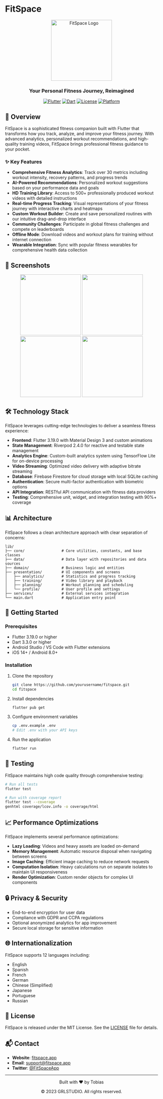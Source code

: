 # FitSpace

<div align="center">
  <img src="assets/fitspace_logo.png" alt="FitSpace Logo" width="200"/>
  <h3>Your Personal Fitness Journey, Reimagined</h3>
  
  [![Flutter](https://img.shields.io/badge/Flutter-3.19.0-blue.svg)](https://flutter.dev/)
  [![Dart](https://img.shields.io/badge/Dart-3.3.0-blue.svg)](https://dart.dev/)
  [![License](https://img.shields.io/badge/License-MIT-green.svg)](LICENSE)
  [![Platform](https://img.shields.io/badge/Platform-iOS%20%7C%20Android-lightgrey.svg)](https://flutter.dev/)
  
</div>

## 🚀 Overview

FitSpace is a sophisticated fitness companion built with Flutter that transforms how you track, analyze, and improve your fitness journey. With advanced analytics, personalized workout recommendations, and high-quality training videos, FitSpace brings professional fitness guidance to your pocket.

### ✨ Key Features

- **Comprehensive Fitness Analytics**: Track over 30 metrics including workout intensity, recovery patterns, and progress trends
- **AI-Powered Recommendations**: Personalized workout suggestions based on your performance data and goals
- **HD Training Library**: Access to 500+ professionally produced workout videos with detailed instructions
- **Real-time Progress Tracking**: Visual representations of your fitness journey with interactive charts and heatmaps
- **Custom Workout Builder**: Create and save personalized routines with our intuitive drag-and-drop interface
- **Community Challenges**: Participate in global fitness challenges and compete on leaderboards
- **Offline Mode**: Download videos and workout plans for training without internet connection
- **Wearable Integration**: Sync with popular fitness wearables for comprehensive health data collection

## 📱 Screenshots

<div align="center">
  <img src="assets/screenshots/dashboard.png" width="200"/>
  <img src="assets/screenshots/analytics.png" width="200"/>
  <img src="assets/screenshots/video_player.png" width="200"/>
  <img src="assets/screenshots/workout_planner.png" width="200"/>
</div>

## 🛠️ Technology Stack

FitSpace leverages cutting-edge technologies to deliver a seamless fitness experience:

- **Frontend**: Flutter 3.19.0 with Material Design 3 and custom animations
- **State Management**: Riverpod 2.4.0 for reactive and testable state management
- **Analytics Engine**: Custom-built analytics system using TensorFlow Lite for on-device processing
- **Video Streaming**: Optimized video delivery with adaptive bitrate streaming
- **Database**: Firebase Firestore for cloud storage with local SQLite caching
- **Authentication**: Secure multi-factor authentication with biometric options
- **API Integration**: RESTful API communication with fitness data providers
- **Testing**: Comprehensive unit, widget, and integration testing with 90%+ coverage

## 📊 Architecture

FitSpace follows a clean architecture approach with clear separation of concerns:

```
lib/
├── core/                 # Core utilities, constants, and base classes
├── data/                 # Data layer with repositories and data sources
├── domain/               # Business logic and entities
├── presentation/         # UI components and screens
│   ├── analytics/        # Statistics and progress tracking
│   ├── training/         # Video library and playback
│   ├── planning/         # Workout planning and scheduling
│   └── profile/          # User profile and settings
├── services/             # External services integration
└── main.dart             # Application entry point
```

## 🚀 Getting Started

### Prerequisites

- Flutter 3.19.0 or higher
- Dart 3.3.0 or higher
- Android Studio / VS Code with Flutter extensions
- iOS 14+ / Android 8.0+

### Installation

1. Clone the repository
   ```bash
   git clone https://github.com/yourusername/fitspace.git
   cd fitspace
   ```

2. Install dependencies
   ```bash
   flutter pub get
   ```

3. Configure environment variables
   ```bash
   cp .env.example .env
   # Edit .env with your API keys
   ```

4. Run the application
   ```bash
   flutter run
   ```

## 🧪 Testing

FitSpace maintains high code quality through comprehensive testing:

```bash
# Run all tests
flutter test

# Run with coverage report
flutter test --coverage
genhtml coverage/lcov.info -o coverage/html
```

## 📈 Performance Optimizations

FitSpace implements several performance optimizations:

- **Lazy Loading**: Videos and heavy assets are loaded on-demand
- **Memory Management**: Automatic resource disposal when navigating between screens
- **Image Caching**: Efficient image caching to reduce network requests
- **Computation Isolation**: Heavy calculations run on separate isolates to maintain UI responsiveness
- **Render Optimization**: Custom render objects for complex UI components

## 🔒 Privacy & Security

- End-to-end encryption for user data
- Compliance with GDPR and CCPA regulations
- Optional anonymized analytics for app improvement
- Secure local storage for sensitive information

## 🌐 Internationalization

FitSpace supports 12 languages including:
- English
- Spanish
- French
- German
- Chinese (Simplified)
- Japanese
- Portuguese
- Russian


## 📄 License

FitSpace is released under the MIT License. See the [LICENSE](LICENSE) file for details.

## 📬 Contact

- **Website**: [fitspace.app](https://fitspace.app)
- **Email**: support@fitspace.app
- **Twitter**: [@FitSpaceApp](https://twitter.com/FitSpaceApp)

---

<div align="center">
  <p>Built with ❤️ by Tobias</p>
  <p>© 2023 GRLSTUDIO. All rights reserved.</p>
</div>

